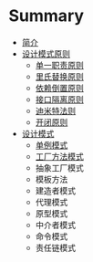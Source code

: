 # Summary

* [简介](README.md)
* [设计模式原则](chapter1.md)
  * [单一职责原则](chapter1/dan-yi-zhi-ze-yuan-ze.md)
  * [里氏替换原则](chapter1/li-shi-ti-huan-yuan-ze.md)
  * [依赖倒置原则](chapter1/yi-lai-dao-zhi-yuan-ze.md)
  * [接口隔离原则](chapter1/jie-kou-ge-li-yuan-ze.md)
  * [迪米特法则](chapter1/di-mi-te-fa-ze.md)
  * [开闭原则](chapter1/kai-bi-yuan-ze.md)
* [设计模式](she-ji-mo-shi.md)
  * [单例模式](she-ji-mo-shi/dan-li-mo-shi.md)
  * [工厂方法模式](she-ji-mo-shi/gong-chang-fang-fa-mo-shi.md)
  * 抽象工厂模式
  * 模板方法
  * 建造者模式
  * 代理模式
  * 原型模式
  * 中介者模式
  * 命令模式
  * 责任链模式

